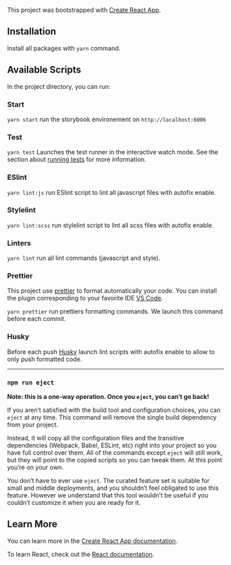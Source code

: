 This project was bootstrapped with [Create React App](https://github.com/facebook/create-react-app).

## Installation

Install all packages with `yarn` command.

## Available Scripts

In the project directory, you can run:

### Start

`yarn start` run the storybook environement on `http://localhost:6006`


### Test

`yarn test` Launches the test runner in the interactive watch mode.
See the section about [running tests](https://facebook.github.io/create-react-app/docs/running-tests) for more information.


### ESlint

`yarn lint:js` run ESlint script to lint all javascript files with autofix enable.


### Stylelint

`yarn lint:scss` run stylelint script to lint all scss files with autofix enable.


### Linters

`yarn lint` run all lint commands (javascript and style).

### Prettier

This project use [prettier](https://prettier.io/) to format automatically your code.
You can install the plugin corresponding to your favorite IDE [VS Code](https://marketplace.visualstudio.com/items?itemName=esbenp.prettier-vscode).

`yarn prettier` run prettiers formatting commands. We launch this command before each commit.


### Husky

Before each push [Husky](https://github.com/typicode/husky) launch lint scripts with autofix enable to allow to only push formatted code.


-----


### `npm run eject`

**Note: this is a one-way operation. Once you `eject`, you can’t go back!**

If you aren’t satisfied with the build tool and configuration choices, you can `eject` at any time. This command will remove the single build dependency from your project.

Instead, it will copy all the configuration files and the transitive dependencies (Webpack, Babel, ESLint, etc) right into your project so you have full control over them. All of the commands except `eject` will still work, but they will point to the copied scripts so you can tweak them. At this point you’re on your own.

You don’t have to ever use `eject`. The curated feature set is suitable for small and middle deployments, and you shouldn’t feel obligated to use this feature. However we understand that this tool wouldn’t be useful if you couldn’t customize it when you are ready for it.

## Learn More

You can learn more in the [Create React App documentation](https://facebook.github.io/create-react-app/docs/getting-started).

To learn React, check out the [React documentation](https://reactjs.org/).
